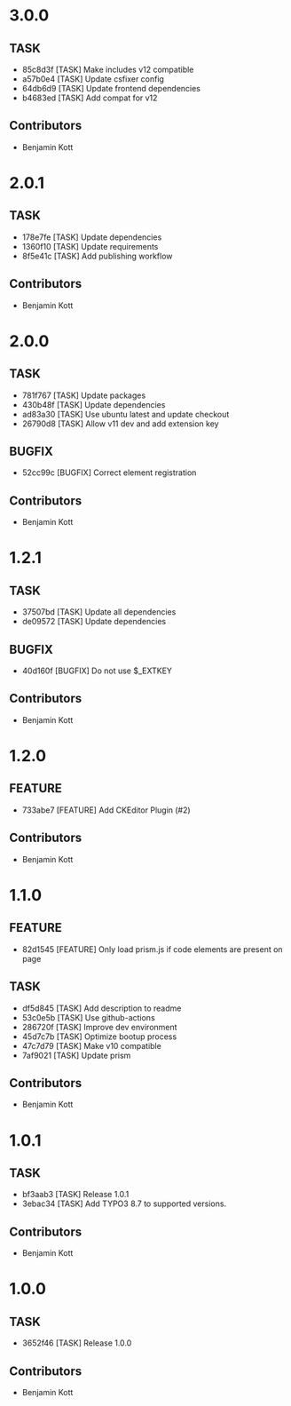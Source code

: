 # 3.0.0

## TASK

- 85c8d3f [TASK] Make includes v12 compatible
- a57b0e4 [TASK] Update csfixer config
- 64db6d9 [TASK] Update frontend dependencies
- b4683ed [TASK] Add compat for v12

## Contributors

- Benjamin Kott

# 2.0.1

## TASK

- 178e7fe [TASK] Update dependencies
- 1360f10 [TASK] Update requirements
- 8f5e41c [TASK] Add publishing workflow

## Contributors

- Benjamin Kott

# 2.0.0

## TASK

- 781f767 [TASK] Update packages
- 430b48f [TASK] Update dependencies
- ad83a30 [TASK] Use ubuntu latest and update checkout
- 26790d8 [TASK] Allow v11 dev and add extension key

## BUGFIX

- 52cc99c [BUGFIX] Correct element registration

## Contributors

- Benjamin Kott

# 1.2.1

## TASK

- 37507bd [TASK] Update all dependencies
- de09572 [TASK] Update dependencies

## BUGFIX

- 40d160f [BUGFIX] Do not use $_EXTKEY

## Contributors

- Benjamin Kott

# 1.2.0

## FEATURE

- 733abe7 [FEATURE] Add CKEditor Plugin (#2)

## Contributors

- Benjamin Kott

# 1.1.0

## FEATURE

- 82d1545 [FEATURE] Only load prism.js if code elements are present on page

## TASK

- df5d845 [TASK] Add description to readme
- 53c0e5b [TASK] Use github-actions
- 286720f [TASK] Improve dev environment
- 45d7c7b [TASK] Optimize bootup process
- 47c7d79 [TASK] Make v10 compatible
- 7af9021 [TASK] Update prism

## Contributors

- Benjamin Kott

# 1.0.1

## TASK

- bf3aab3 [TASK] Release 1.0.1
- 3ebac34 [TASK] Add TYPO3 8.7 to supported versions.

## Contributors

- Benjamin Kott

# 1.0.0

## TASK

- 3652f46 [TASK] Release 1.0.0

## Contributors

- Benjamin Kott

